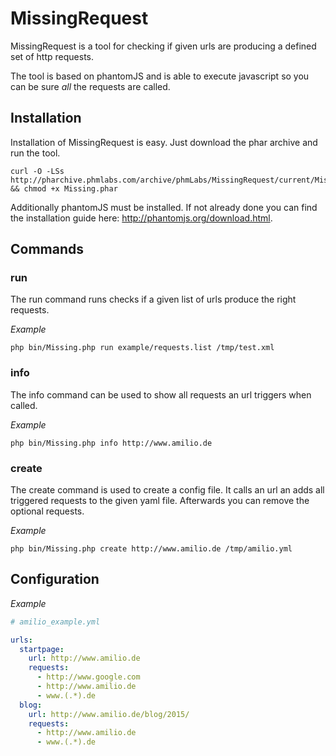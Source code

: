 # MissingRequest

MissingRequest is a tool for checking if given urls are producing a defined set of http requests.

The tool is based on phantomJS and is able to execute javascript so you can be sure *all* the requests are called.

## Installation
Installation of MissingRequest is easy. Just download the phar archive and run the tool.

```
curl -O -LSs http://pharchive.phmlabs.com/archive/phmLabs/MissingRequest/current/Missing.phar && chmod +x Missing.phar
```

Additionally phantomJS must be installed. If not already done you can find the installation guide here: http://phantomjs.org/download.html.

## Commands

### run
The run command runs checks if a given list of urls produce the right requests.

*Example*
```
php bin/Missing.php run example/requests.list /tmp/test.xml
```


### info

The info command can be used to show all requests an url triggers when called.

*Example*
```
php bin/Missing.php info http://www.amilio.de
```

### create

The create command is used to create a config file. It calls an url an adds all triggered requests to the given yaml file. Afterwards you can remove the optional requests.

*Example*
```
php bin/Missing.php create http://www.amilio.de /tmp/amilio.yml
```

## Configuration

*Example*

```yml
# amilio_example.yml

urls:
  startpage:
    url: http://www.amilio.de
    requests:
      - http://www.google.com
      - http://www.amilio.de
      - www.(.*).de
  blog:
    url: http://www.amilio.de/blog/2015/
    requests:
      - http://www.amilio.de
      - www.(.*).de

```